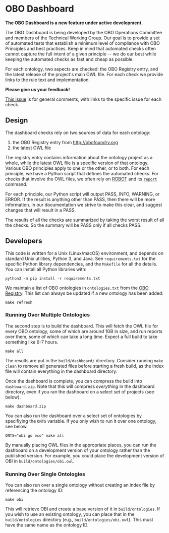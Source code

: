 # OBO Dashboard

**The OBO Dashboard is a new feature under active development.**

The OBO Dashboard is being developed by the OBO Operations Committee and members of the Technical Working Group. Our goal is to provide a set of automated tests that establish a minimum level of compliance with OBO Principles and best practises. Keep in mind that automated checks often cannot capture the full intent of a given principle -- we do our best while keeping the automated checks as fast and cheap as possible.

For each ontology, two aspects are checked: the OBO Registry entry, and the latest release of the project's main OWL file. For each check we provide links to the rule text and implementation.

**Please give us your feedback!**

[This issue](https://github.com/OBOFoundry/OBOFoundry.github.io/issues/1076) is for general comments, with links to the specific issue for each check.


## Design

The dashboard checks rely on two sources of data for each ontology:

1. the OBO Registry entry from <http://obofoundry.org>
2. the latest OWL file

The registry entry contains information about the ontology project as a whole, while the latest OWL file is a specific version of that ontology. Various OBO principles apply to one or the other, or to both. For each principle, we have a Python script that defines the automated checks. For checks that involve the OWL files, we often rely on [ROBOT](http://robot.obolibrary.org) and its [`report`](http://robot.obolibrary.org/report) command.

For each principle, our Python script will output PASS, INFO, WARNING, or ERROR. If the result is anything other than PASS, then there will be more information. In our documentation we strive to make this clear, and suggest changes that will result in a PASS.

The results of all the checks are summarized by taking the worst result of all the checks. So the summary will be PASS only if all checks PASS.


## Developers

This code is written for a Unix (Linux/macOS) environment, and depends on standard Unix utilities, Python 3, and Java. See `requirements.txt` for the specific Python library dependencies, and the `Makefile` for all the details. You can install all Python libraries with:
```
python3 -m pip install -r requirements.txt
```

We maintain a list of OBO ontologies in `ontologies.txt` from the [OBO Registry](https://github.com/OBOFoundry/OBOFoundry.github.io). This list can always be updated if a new ontology has been added:

```
make refresh
```

### Running Over Multiple Ontologies 

The second step is to build the dashboard. This will fetch the OWL file for every OBO ontology, some of which are around 1GB in size, and run reports over them, some of which can take a long time. Expect a full build to take something like 6-7 hours.

```
make all
```

The results are put in the `build/dashboard/` directory. Consider running `make clean` to remove all generated files before starting a fresh build, as the index file will contain everything in the dashboard directory.

Once the dashboard is complete, you can compress the build into `dashboard.zip`. Note that this will compress *everything* in the dashboard directory, even if you ran the dashboard on a select set of projects (see below).
```
make dashboard.zip
```

You can also run the dashboard over a select set of ontologies by specifiying the `ONTS` variable. If you only wish to run it over one ontology, see below.
```
ONTS="obi go eco" make all
```

By manually placing OWL files in the appropriate places, you can run the dashboard on a development version of your ontology rather than the published version. For example, you could place the development version of OBI in `build/ontologies/obi.owl`.

### Running Over Single Ontologies

You can also run over a single ontology without creating an index file by referencing the ontology ID:
```
make obi
```

This will retrieve OBI and create a base version of it in `build/ontologies`. If you wish to use an existing ontology, you can place that in the `build/ontologies` directory (e.g., `build/ontologies/obi.owl`). This must have the same name as the ontology ID.
